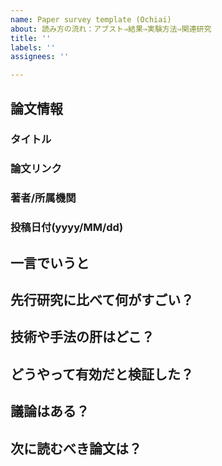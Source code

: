 ```yaml
---
name: Paper survey template (Ochiai)
about: 読み方の流れ：アブスト⇒結果⇒実験方法⇒関連研究
title: ''
labels: ''
assignees: ''

---
```


## 論文情報
### タイトル
### 論文リンク
### 著者/所属機関
### 投稿日付(yyyy/MM/dd)

## 一言でいうと

## 先行研究に比べて何がすごい？

## 技術や手法の肝はどこ？

## どうやって有効だと検証した？

## 議論はある？

## 次に読むべき論文は？
